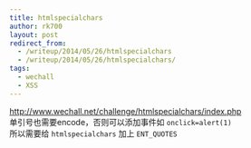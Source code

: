 ```yaml
---
title: htmlspecialchars
author: rk700
layout: post
redirect_from: 
  - /writeup/2014/05/26/htmlspecialchars
  - /writeup/2014/05/26/htmlspecialchars/
tags:
  - wechall
  - XSS
---
```

<a href="http://www.wechall.net/challenge/htmlspecialchars/index.php" target="_blank">http://www.wechall.net/challenge/htmlspecialchars/index.php</a>  
单引号也需要encode，否则可以添加事件如 `onclick=alert(1)`  
所以需要给 `htmlspecialchars` 加上 `ENT_QUOTES`
